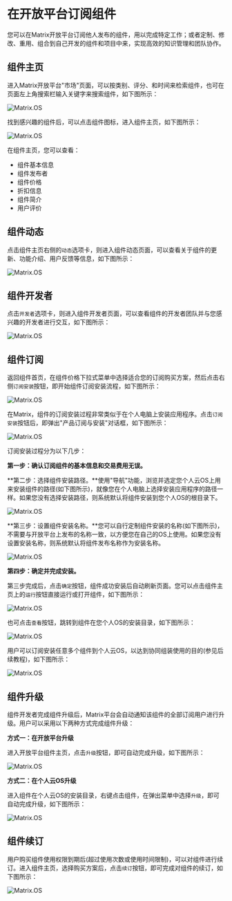 # 在开放平台订阅组件

您可以在Matrix开放平台订阅他人发布的组件，用以完成特定工作；或者定制、修改、重用、组合到自己开发的组件和项目中来，实现高效的知识管理和团队协作。

## 组件主页

进入Matrix开放平台"市场"页面，可以按类别、评分、和时间来检索组件，也可在页面左上角搜索栏输入关键字来搜索组件，如下图所示：

![Matrix.OS](../../../../media/os/com/marketsearch.png "进入Matrix开放平台并检索组件")

找到感兴趣的组件后，可以点击组件图标，进入组件主页，如下图所示：

![Matrix.OS](../../../../media/os/com/productpage.png "进入组件主页")

在组件主页，您可以查看：

* 组件基本信息
* 组件发布者
* 组件价格
* 折扣信息
* 组件简介
* 用户评价

## 组件动态

点击组件主页右侧的`动态`选项卡，则进入组件动态页面，可以查看关于组件的更新、功能介绍、用户反馈等信息，如下图所示：

![Matrix.OS](../../../../media/os/com/productpost.png "组件动态")

## 组件开发者

点击`开发者`选项卡，则进入组件开发者页面，可以查看组件的开发者团队并与您感兴趣的开发者进行交互，如下图所示：

![Matrix.OS](../../../../media/os/com/productdeveloper.png "组件开发者")

## 组件订阅

返回组件首页，在组件价格下拉式菜单中选择适合您的订阅购买方案，然后点击右侧`订阅安装`按钮，即开始组件订阅安装流程，如下图所示：

![Matrix.OS](../../../../media/os/com/productsubscribe1.png "订阅组件")

在Matrix，组件的订阅安装过程非常类似于在个人电脑上安装应用程序。点击`订阅安装`按钮后，即弹出"产品订阅与安装"对话框，如下图所示：

![Matrix.OS](../../../../media/os/com/productsubscribe2.png "订阅与安装管理")

订阅安装过程分为以下几步：

**第一步：确认订阅组件的基本信息和交易费用无误。**

**第二步：选择组件安装路径。**使用"导航"功能，浏览并选定您个人云OS上用来安装组件的路径(如下图所示)，就像您在个人电脑上选择安装应用程序的路径一样。如果您没有选择安装路径，则系统默认将组件安装到您个人OS的根目录下。

![Matrix.OS](../../../../media/os/com/installbrowse.gif "选择组件安装路径")

**第三步：设置组件安装名称。**您可以自行定制组件安装的名称(如下图所示)，不需要与开放平台上发布的名称一致，以方便您在自己的OS上使用。如果您没有设置安装名称，则系统默认将组件发布名称作为安装名称。

![Matrix.OS](../../../../media/os/com/installname.gif "设置组件安装名称")

**第四步：确定并完成安装。**

第三步完成后，点击`确定`按钮，组件成功安装后自动刷新页面。您可以点击组件主页上的`运行`按钮直接运行或打开组件，如下图所示：

![Matrix.OS](../../../../media/os/com/productsubscribe3.gif "组件安装后运行")

也可点击`查看`按钮，跳转到组件在您个人OS的安装目录，如下图所示：

![Matrix.OS](../../../../media/os/com/productsubscribe4.gif "跳转到组件的安装目录")

用户可以订阅安装任意多个组件到个人云OS，以达到协同组装使用的目的(参见后续教程)，如下图所示：

![Matrix.OS](../../../../media/os/com/multisubscribe.png "多个组件订阅到云OS")

## 组件升级

组件开发者完成组件升级后，Matrix平台会自动通知该组件的全部订阅用户进行升级。用户可以采用以下两种方式完成组件升级：

**方式一：在开放平台升级**

进入开放平台组件主页，点击`升级`按钮，即可自动完成升级，如下图所示：

![Matrix.OS](../../../../media/os/com/upgrade1.png "组件升级-方法1")

**方式二：在个人云OS升级**

进入组件在个人云OS的安装目录，右键点击组件，在弹出菜单中选择`升级`，即可自动完成升级，如下图所示：

![Matrix.OS](../../../../media/os/com/upgrade2.png "组件升级-方法2")

## 组件续订

用户购买组件使用权限到期后(超过使用次数或使用时间限制)，可以对组件进行续订。进入组件主页，选择购买方案后，点击`续订`按钮，即可完成对组件的续订，如下图所示：

![Matrix.OS](../../../../media/os/com/renewsubscribe.gif "续订组件")
